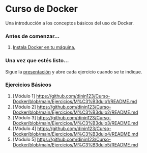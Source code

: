 # Curso de Docker

Una introducción a los conceptos básicos del uso de Docker.

### Antes de comenzar...

1. [Instala Docker en tu máquina.](https://docs.docker.com/engine/installation/)

### Una vez que estés listo...

Sigue la [presentación](https://donde.me) y abre cada ejercicio cuando se te indique.

### Ejercicios Básicos

1. [Módulo 1] https://github.com/dinin123/Curso-Docker/blob/main/Ejercicios/M%C3%B3dulo1/README.md
1. [Módulo 2] https://github.com/dinin123/Curso-Docker/blob/main/Ejercicios/M%C3%B3dulo2/README.md
1. [Módulo 3] https://github.com/dinin123/Curso-Docker/blob/main/Ejercicios/M%C3%B3dulo3/README.md
1. [Módulo 4] https://github.com/dinin123/Curso-Docker/blob/main/Ejercicios/M%C3%B3dulo4/README.md
1. [Módulo 5] https://github.com/dinin123/Curso-Docker/blob/main/Ejercicios/M%C3%B3dulo5/README.md
